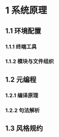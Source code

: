 # 1 系统原理

## 1.1 环境配置
### 1.1.1 终端工具

### 1.1.2 模块与文件组织

## 1.2 元编程
### 1.2.1 编译原理

### 1.2.2 句法解析

## 1.3 风格规约
